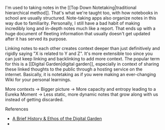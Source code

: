 
I'm used to taking notes in the [[Top Down Notetaking|traditional hierarchical method]]. That's what we're taught too, with how notebooks in school are usually structured. Note-taking apps also organize notes in this way due to familiarity. Personally, I still have a bad habit of making incredibly long and in-depth notes much like a report. That ends up with a huge document of fleeting information that usually doesn't get updated after it has served its purpose. 

Linking notes to each other creates context deeper than just definitively and rigidly saying "X is related to Y and Z". It's more extensible too since you can just keep linking and backlinking to add more context. The popular term for this is a [[Digital Garden|digital garden]], especially in context of sharing these linked thoughts to the public through a hosting service on the internet. Basically, it is notetaking as if you were making an ever-changing Wiki for your personal learnings. 

More contexts → Bigger picture → More capacity and entropy leading to a Eureka Moment → Less static, more dynamic notes that grow along with us instead of getting discarded.


References
- [A Brief History & Ethos of the Digital Garden](https://maggieappleton.com/garden-history)
- 